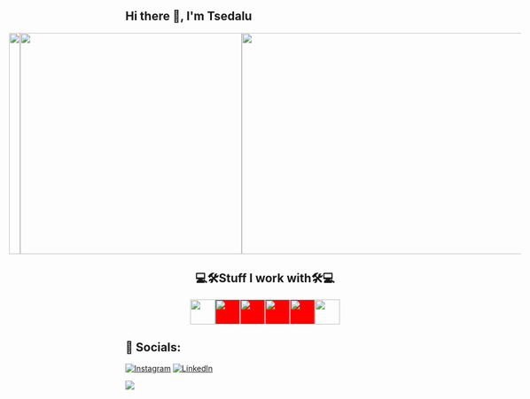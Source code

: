 ## Hi there 👋, I'm Tsedalu

 <div style="display: flex; justify-content: center; flex-direction: row">
    <a> <img src="https://github-readme-stats.vercel.app/api?username=TsedexAshu08&show_icons=true&theme=dracula&" height=100%></a>
    <a><img src="https://github-readme-stats.vercel.app/api/top-langs/?username=TsedexAshu08&langs_count=10&layout=compact&&theme=chartreuse-dark" width=400px ></a>
    <img src="https://github-readme-streak-stats.herokuapp.com/?user=TsedexAshu08&theme=dark&hide_border=true&theme=chartreuse-dark" width=900px height=400px>
 </div>


<h2 align="center">💻🛠️Stuff I work with🛠️💻</h2>

<div align="center">

<p style="display: flex; justify-content: center;">
  <img height="45rem" width="45rem" src="https://img.shields.io/badge/c%23-%23239120.svg?style=for-the-badge&logo=csharp&logoColor=white" />
  <img height="45rem" width="45rem" style="background-color:red;" src="https://img.shields.io/badge/c++-%2300599C.svg?style=for-the-badge&logo=c%2B%2B&logoColor=white" />
  <img height="45rem" width="45rem" style="background-color:red;" src="https://img.shields.io/badge/javascript-%23323330.svg?style=for-the-badge&logo=javascript&logoColor=%23F7DF1E" />
  <img height="45rem" width="45rem" style="background-color:red;" src="https://github.com/NixOS.png?size=40&https://img.shields.io/badge/java-%23ED8B00.svg?style=for-the-badge&logo=openjdk&logoColor=white" />
  <img height="45rem" width="45rem" style="background-color:red;" src="https://img.shields.io/badge/html5-%23E34F26.svg?style=for-the-badge&logo=html5&logoColor=white" />
  <img height="45rem" width="45rem" src="https://img.shields.io/badge/php-%23777BB4.svg?style=for-the-badge&logo=php&logoColor=white" />
</div>

## 📱 Socials:
[![Instagram](https://img.shields.io/badge/Instagram-%23E4405F.svg?logo=Instagram&logoColor=white)](https://instagram.com/TsedaluAshenafi) [![LinkedIn](https://img.shields.io/badge/LinkedIn-%230077B5.svg?logo=linkedin&logoColor=white)](https://linkedin.com/in/tsedalu-ashenafi-6a9a71201)


<img src="https://visitcount.itsvg.in/api?id=TsedexAshu08&icon=5&color=0">


